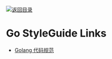 [![返回目录](https://user-images.githubusercontent.com/5803001/38079637-ff0abcf0-3371-11e8-9b76-ad651620afc7.jpg)](https://github.com/wxyyxc1992/Awesome-Links)

# Go StyleGuide Links

* [Golang 代码规范](https://sheepbao.github.io/post/golang_code_specification/)
